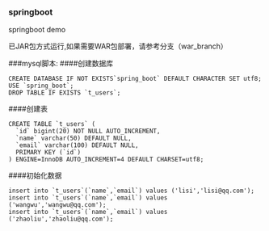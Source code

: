 ### springboot
springboot demo

已JAR包方式运行,如果需要WAR包部署，请参考分支（war_branch）

###mysql脚本:
####创建数据库
```
CREATE DATABASE IF NOT EXISTS`spring_boot` DEFAULT CHARACTER SET utf8;
USE `spring_boot`;
DROP TABLE IF EXISTS `t_users`;
```
####创建表
```
CREATE TABLE `t_users` (
  `id` bigint(20) NOT NULL AUTO_INCREMENT,
  `name` varchar(50) DEFAULT NULL,
  `email` varchar(100) DEFAULT NULL,
  PRIMARY KEY (`id`)
) ENGINE=InnoDB AUTO_INCREMENT=4 DEFAULT CHARSET=utf8;
```
####初始化数据
```
insert into `t_users`(`name`,`email`) values ('lisi','lisi@qq.com');
insert into `t_users`(`name`,`email`) values ('wangwu','wangwu@qq.com');
insert into `t_users`(`name`,`email`) values ('zhaoliu','zhaoliu@qq.com');
```
